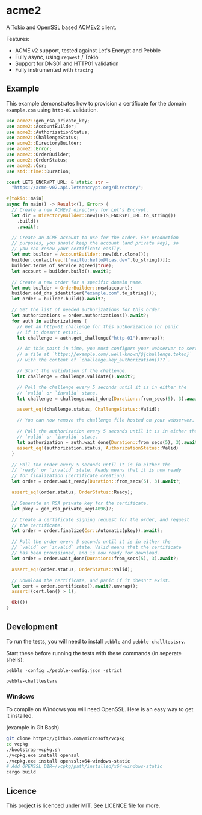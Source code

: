 # acme2

A [Tokio](https://crates.io/crates/tokio) and
[OpenSSL](https://crates.io/crates/openssl) based
[ACMEv2](https://tools.ietf.org/html/rfc8555) client.

Features:

- ACME v2 support, tested against Let's Encrypt and Pebble
- Fully async, using `reqwest` / Tokio
- Support for DNS01 and HTTP01 validation
- Fully instrumented with `tracing`

## Example

This example demonstrates how to provision a certificate for the domain
`example.com` using `http-01` validation.

```rust
use acme2::gen_rsa_private_key;
use acme2::AccountBuilder;
use acme2::AuthorizationStatus;
use acme2::ChallengeStatus;
use acme2::DirectoryBuilder;
use acme2::Error;
use acme2::OrderBuilder;
use acme2::OrderStatus;
use acme2::Csr;
use std::time::Duration;

const LETS_ENCRYPT_URL: &'static str =
  "https://acme-v02.api.letsencrypt.org/directory";

#[tokio::main]
async fn main() -> Result<(), Error> {
  // Create a new ACMEv2 directory for Let's Encrypt.
  let dir = DirectoryBuilder::new(LETS_ENCRYPT_URL.to_string())
    .build()
    .await?;

  // Create an ACME account to use for the order. For production
  // purposes, you should keep the account (and private key), so
  // you can renew your certificate easily.
  let mut builder = AccountBuilder::new(dir.clone());
  builder.contact(vec!["mailto:hello@lcas.dev".to_string()]);
  builder.terms_of_service_agreed(true);
  let account = builder.build().await?;

  // Create a new order for a specific domain name.
  let mut builder = OrderBuilder::new(account);
  builder.add_dns_identifier("example.com".to_string());
  let order = builder.build().await?;

  // Get the list of needed authorizations for this order.
  let authorizations = order.authorizations().await?;
  for auth in authorizations {
    // Get an http-01 challenge for this authorization (or panic
    // if it doesn't exist).
    let challenge = auth.get_challenge("http-01").unwrap();

    // At this point in time, you must configure your webserver to serve
    // a file at `https://example.com/.well-known/${challenge.token}`
    // with the content of `challenge.key_authorization()??`.

    // Start the validation of the challenge.
    let challenge = challenge.validate().await?;

    // Poll the challenge every 5 seconds until it is in either the
    // `valid` or `invalid` state.
    let challenge = challenge.wait_done(Duration::from_secs(5), 3).await?;

    assert_eq!(challenge.status, ChallengeStatus::Valid);

    // You can now remove the challenge file hosted on your webserver.

    // Poll the authorization every 5 seconds until it is in either the
    // `valid` or `invalid` state.
    let authorization = auth.wait_done(Duration::from_secs(5), 3).await?;
    assert_eq!(authorization.status, AuthorizationStatus::Valid)
  }

  // Poll the order every 5 seconds until it is in either the
  // `ready` or `invalid` state. Ready means that it is now ready
  // for finalization (certificate creation).
  let order = order.wait_ready(Duration::from_secs(5), 3).await?;

  assert_eq!(order.status, OrderStatus::Ready);

  // Generate an RSA private key for the certificate.
  let pkey = gen_rsa_private_key(4096)?;

  // Create a certificate signing request for the order, and request
  // the certificate.
  let order = order.finalize(Csr::Automatic(pkey)).await?;

  // Poll the order every 5 seconds until it is in either the
  // `valid` or `invalid` state. Valid means that the certificate
  // has been provisioned, and is now ready for download.
  let order = order.wait_done(Duration::from_secs(5), 3).await?;

  assert_eq!(order.status, OrderStatus::Valid);

  // Download the certificate, and panic if it doesn't exist.
  let cert = order.certificate().await?.unwrap();
  assert!(cert.len() > 1);

  Ok(())
}
```

## Development

To run the tests, you will need to install `pebble` and `pebble-challtestsrv`.

Start these before running the tests with these commands (in seperate shells):

```shell
pebble -config ./pebble-config.json -strict
```

```shell
pebble-challtestsrv
```

### Windows

To compile on Windows you will need OpenSSL. Here is an easy way to get it
installed.

(example in Git Bash)

```bash
git clone https://github.com/microsoft/vcpkg
cd vcpkg
./bootstrap-vcpkg.sh
./vcpkg.exe install openssl
./vcpkg.exe install openssl:x64-windows-static
# Add OPENSSL_DIR=/vcpkg/path/installed/x64-windows-static
cargo build
```

## Licence

This project is licenced under MIT. See LICENCE file for more.
